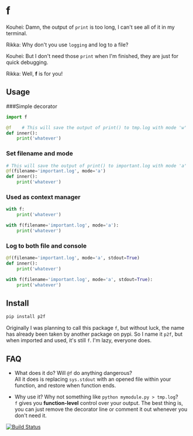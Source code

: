 # f

Kouhei: Damn, the output of `print` is too long, I can't see all of it in my terminal.

Rikka: Why don't you use `logging` and log to a file?

Kouhei: But I don't need those `print` when I'm finished, they are just for quick debugging.

Rikka: Well, **f** is for you!

## Usage
###Simple decorator
```python
import f

@f    # This will save the output of print() to tmp.log with mode 'w'
def inner():
    print('whatever')
```

### Set filename and mode
```python
# This will save the output of print() to important.log with mode 'a'
@f(filename='important.log', mode='a')
def inner():
    print('whatever')
```

### Used as context manager
```python
with f:
    print('whatever')

with f(filename='important.log', mode='a'):
    print('whatever')
```

### Log to both file and console
```python
@f(filename='important.log', mode='a', stdout=True)
def inner():
    print('whatever')

with f(filename='important.log', mode='a', stdout=True):
    print('whatever')
```

## Install
```bash
pip install p2f
```
Originally I was planning to call this package `f`, but without luck, the name has already been taken by another package on pypi. So I name it `p2f`, but when imported and used, it's still `f`. I'm lazy, everyone does.


## FAQ
* What does it do? Will `@f` do anything dangerous?   
All it does is replacing `sys.stdout` with an opened file within your function,
and restore when function ends.

* Why use it? Why not something like `python mymodule.py > tmp.log`?  
`f` gives you **function-level** control over your output. The best thing is, you can just remove the decorator line or comment it out whenever you don't need it.

[![Build Status](https://travis-ci.org/laike9m/f.svg)](https://travis-ci.org/laike9m/f)
